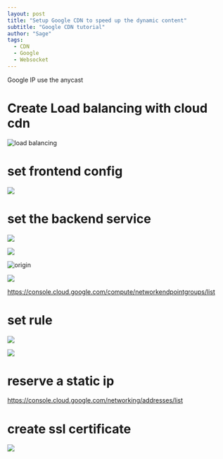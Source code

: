 ```yaml
---
layout: post
title: "Setup Google CDN to speed up the dynamic content"
subtitle: "Google CDN tutorial"
author: "Sage"
tags:
  - CDN
  - Google
  - Websocket
---
```


Google IP use the anycast

# Create Load balancing with cloud cdn

![load balancing](https://image.jople.org/2023/09/20230917-9c2819ee588cca75d0253f46145127a9.png)

# set frontend config

![](https://image.jople.org/2023/09/20230917-70f18b6a6a9e829d1b49f21edd92ab47.png)


# set the backend service

![](https://image.jople.org/2023/09/20230917-bef5b5fbd3d2421bfd0a0bd74086d33e.png)

![](https://image.jople.org/2023/09/20230917-87a9a4ed65a638e47d822756f25cfeac.png)

![origin](https://image.jople.org/2023/09/20230917-6f2652830c5519a49c38eccc9dcb8497.png)

![](https://image.jople.org/2023/09/20230917-177233a257d0c7b82d4c41b6424a2bd2.png)

https://console.cloud.google.com/compute/networkendpointgroups/list

# set rule 

![](https://image.jople.org/2023/09/20230917-d37115696e0d67d123f9d6160c66d17b.png)

![](https://image.jople.org/2023/09/20230917-ca41e1b56bf349806a2e8d16c6710757.png)

# reserve a static ip

https://console.cloud.google.com/networking/addresses/list

# create ssl certificate

![](https://image.jople.org/2023/09/20230917-cabc1b25cc7c71212c069b65c9e2a992.png)